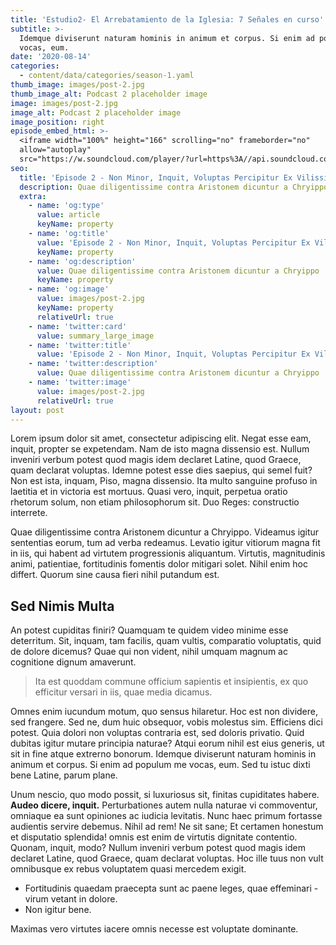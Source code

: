 ```yaml
---
title: 'Estudio2- El Arrebatamiento de la Iglesia: 7 Señales en curso'
subtitle: >-
  Idemque diviserunt naturam hominis in animum et corpus. Si enim ad populum me
  vocas, eum.
date: '2020-08-14'
categories:
  - content/data/categories/season-1.yaml
thumb_image: images/post-2.jpg
thumb_image_alt: Podcast 2 placeholder image
image: images/post-2.jpg
image_alt: Podcast 2 placeholder image
image_position: right
episode_embed_html: >-
  <iframe width="100%" height="166" scrolling="no" frameborder="no"
  allow="autoplay"
  src="https://w.soundcloud.com/player/?url=https%3A//api.soundcloud.com/tracks/387283889&color=%23ff5500&auto_play=false&hide_related=false&show_comments=true&show_user=true&show_reposts=false&show_teaser=true"></iframe>
seo:
  title: 'Episode 2 - Non Minor, Inquit, Voluptas Percipitur Ex Vilissimis'
  description: Quae diligentissime contra Aristonem dicuntur a Chryippo
  extra:
    - name: 'og:type'
      value: article
      keyName: property
    - name: 'og:title'
      value: 'Episode 2 - Non Minor, Inquit, Voluptas Percipitur Ex Vilissimis'
      keyName: property
    - name: 'og:description'
      value: Quae diligentissime contra Aristonem dicuntur a Chryippo
      keyName: property
    - name: 'og:image'
      value: images/post-2.jpg
      keyName: property
      relativeUrl: true
    - name: 'twitter:card'
      value: summary_large_image
    - name: 'twitter:title'
      value: 'Episode 2 - Non Minor, Inquit, Voluptas Percipitur Ex Vilissimis'
    - name: 'twitter:description'
      value: Quae diligentissime contra Aristonem dicuntur a Chryippo
    - name: 'twitter:image'
      value: images/post-2.jpg
      relativeUrl: true
layout: post
---
```


Lorem ipsum dolor sit amet, consectetur adipiscing elit. Negat esse eam, inquit, propter se expetendam. Nam de isto magna dissensio est. Nullum inveniri verbum potest quod magis idem declaret Latine, quod Graece, quam declarat voluptas. Idemne potest esse dies saepius, qui semel fuit? Non est ista, inquam, Piso, magna dissensio. Ita multo sanguine profuso in laetitia et in victoria est mortuus. Quasi vero, inquit, perpetua oratio rhetorum solum, non etiam philosophorum sit. Duo Reges: constructio interrete.

Quae diligentissime contra Aristonem dicuntur a Chryippo. Videamus igitur sententias eorum, tum ad verba redeamus. Levatio igitur vitiorum magna fit in iis, qui habent ad virtutem progressionis aliquantum. Virtutis, magnitudinis animi, patientiae, fortitudinis fomentis dolor mitigari solet. Nihil enim hoc differt. Quorum sine causa fieri nihil putandum est.

## Sed Nimis Multa

An potest cupiditas finiri? Quamquam te quidem video minime esse deterritum. Sit, inquam, tam facilis, quam vultis, comparatio voluptatis, quid de dolore dicemus? Quae qui non vident, nihil umquam magnum ac cognitione dignum amaverunt.

> Ita est quoddam commune officium sapientis et insipientis, ex quo efficitur versari in iis, quae media dicamus.

Omnes enim iucundum motum, quo sensus hilaretur. Hoc est non dividere, sed frangere. Sed ne, dum huic obsequor, vobis molestus sim. Efficiens dici potest. Quia dolori non voluptas contraria est, sed doloris privatio. Quid dubitas igitur mutare principia naturae? Atqui eorum nihil est eius generis, ut sit in fine atque extrerno bonorum. Idemque diviserunt naturam hominis in animum et corpus. Si enim ad populum me vocas, eum. Sed tu istuc dixti bene Latine, parum plane.

Unum nescio, quo modo possit, si luxuriosus sit, finitas cupiditates habere. **Audeo dicere, inquit.** Perturbationes autem nulla naturae vi commoventur, omniaque ea sunt opiniones ac iudicia levitatis. Nunc haec primum fortasse audientis servire debemus. Nihil ad rem! Ne sit sane; Et certamen honestum et disputatio splendida! omnis est enim de virtutis dignitate contentio. Quonam, inquit, modo? Nullum inveniri verbum potest quod magis idem declaret Latine, quod Graece, quam declarat voluptas. Hoc ille tuus non vult omnibusque ex rebus voluptatem quasi mercedem exigit.

- Fortitudinis quaedam praecepta sunt ac paene leges, quae effeminari - virum vetant in dolore.
- Non igitur bene.

Maximas vero virtutes iacere omnis necesse est voluptate dominante.
